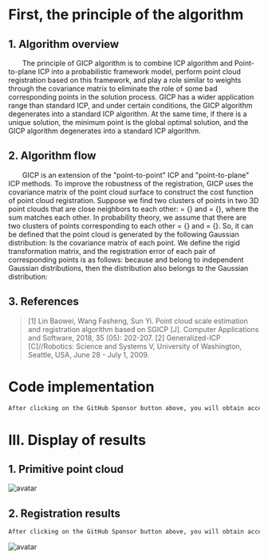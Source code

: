 #  First, the principle of the algorithm 

##  1. Algorithm overview 

   The principle of GICP algorithm is to combine ICP algorithm and Point-to-plane ICP into a probabilistic framework model, perform point cloud registration based on this framework, and play a role similar to weights through the covariance matrix to eliminate the role of some bad corresponding points in the solution process. GICP has a wider application range than standard ICP, and under certain conditions, the GICP algorithm degenerates into a standard ICP algorithm. At the same time, if there is a unique solution, the minimum point is the global optimal solution, and the GICP algorithm degenerates into a standard ICP algorithm. 

##  2. Algorithm flow 

   GICP is an extension of the "point-to-point" ICP and "point-to-plane" ICP methods. To improve the robustness of the registration, GICP uses the covariance matrix of the point cloud surface to construct the cost function of point cloud registration. Suppose we find two clusters of points in two 3D point clouds that are close neighbors to each other: = {} and = {}, where the sum matches each other. In probability theory, we assume that there are two clusters of points corresponding to each other = {} and = {}. So, it can be defined that the point cloud is generated by the following Gaussian distribution: Is the covariance matrix of each point. We define the rigid transformation matrix, and the registration error of each pair of corresponding points is as follows: because and belong to independent Gaussian distributions, then the distribution also belongs to the Gaussian distribution:  

##  3. References 

>  [1] Lin Baowei, Wang Fasheng, Sun Yi. Point cloud scale estimation and registration algorithm based on SGICP [J]. Computer Applications and Software, 2018, 35 (05): 202-207. [2] Generalized-ICP [C]//Robotics: Science and Systems V, University of Washington, Seattle, USA, June 28 - July 1, 2009. 

#  Code implementation 

  ```python  
After clicking on the GitHub Sponsor button above, you will obtain access permissions to my private code repository ( https://github.com/slowlon/my_code_bar ) to view this blog code. By searching the code number of this blog, you can find the code you need, code number is: 2024020309574455222
  ```  
#  III. Display of results 

##  1. Primitive point cloud 

 ![avatar]( dfc21132253a48389efd3ee7d3c87701.png) 

##  2. Registration results 

  ```python  
After clicking on the GitHub Sponsor button above, you will obtain access permissions to my private code repository ( https://github.com/slowlon/my_code_bar ) to view this blog code. By searching the code number of this blog, you can find the code you need, code number is: 2024020309574455222
  ```  
 ![avatar]( 8cf8819bbc2d45d4aa8c6f39ebd54084.png) 

